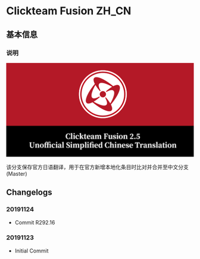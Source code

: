 # Clickteam Fusion ZH_CN

## 基本信息

### 说明

![Unofficial Simplified Chinese Translation for Clickteam Fusion 2.5](https://raw.githubusercontent.com/defisym/ClickteamFusion_ZH_CN/master/Assets/GitLogo.png)

该分支保存官方日语翻译，用于在官方新增本地化条目时比对并合并至中文分支(Master)

## Changelogs

### 20191124

- Commit R292.16

### 20191123

- Initial Commit
